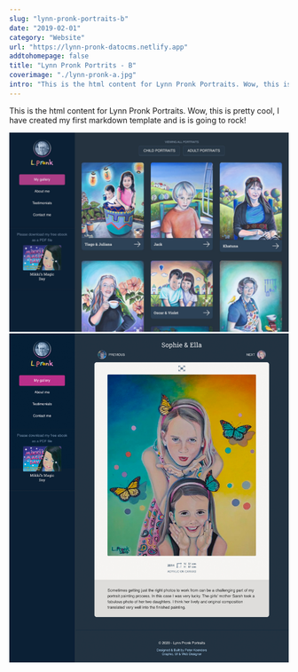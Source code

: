 ```yaml
---
slug: "lynn-pronk-portraits-b"
date: "2019-02-01"
category: "Website"
url: "https://lynn-pronk-datocms.netlify.app"
addtohomepage: false
title: "Lynn Pronk Portrits - B"
coverimage: "./lynn-pronk-a.jpg"
intro: "This is the html content for Lynn Pronk Portraits. Wow, this is pretty cool, I have created my first markdown template and is is going to rock!"
---
```


<div class="description">

This is the html content for Lynn Pronk Portraits. Wow, this is pretty cool, I have created my first markdown template and is is going to rock!

</div>

<div class="images">

![Lynn Pronk Homepage](./lynn-pronk-a.jpg "Lynn Pronk Homepage")
![Lynn Pronk Homepage](./lynn-pronk-b.jpg "Lynn Pronk Homepage")

</div>